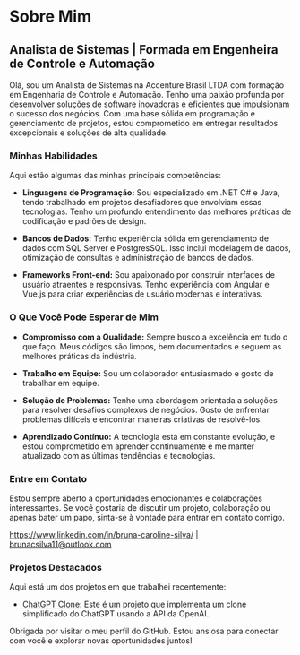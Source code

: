 # Sobre Mim

## Analista de Sistemas | Formada em Engenheira de Controle e Automação

Olá, sou um Analista de Sistemas na Accenture Brasil LTDA com formação em Engenharia de Controle e Automação. Tenho uma paixão profunda por desenvolver soluções de software inovadoras e eficientes que impulsionam o sucesso dos negócios. Com uma base sólida em programação e gerenciamento de projetos, estou comprometido em entregar resultados excepcionais e soluções de alta qualidade.

### Minhas Habilidades

Aqui estão algumas das minhas principais competências:

- **Linguagens de Programação:** Sou especializado em .NET C# e Java, tendo trabalhado em projetos desafiadores que envolviam essas tecnologias. Tenho um profundo entendimento das melhores práticas de codificação e padrões de design.

- **Bancos de Dados:** Tenho experiência sólida em gerenciamento de dados com SQL Server e PostgresSQL. Isso inclui modelagem de dados, otimização de consultas e administração de bancos de dados.

- **Frameworks Front-end:** Sou apaixonado por construir interfaces de usuário atraentes e responsivas. Tenho experiência com Angular e Vue.js para criar experiências de usuário modernas e interativas.

### O Que Você Pode Esperar de Mim

- **Compromisso com a Qualidade:** Sempre busco a excelência em tudo o que faço. Meus códigos são limpos, bem documentados e seguem as melhores práticas da indústria.

- **Trabalho em Equipe:** Sou um colaborador entusiasmado e gosto de trabalhar em equipe.

- **Solução de Problemas:** Tenho uma abordagem orientada a soluções para resolver desafios complexos de negócios. Gosto de enfrentar problemas difíceis e encontrar maneiras criativas de resolvê-los.

- **Aprendizado Contínuo:** A tecnologia está em constante evolução, e estou comprometido em aprender continuamente e me manter atualizado com as últimas tendências e tecnologias.

### Entre em Contato

Estou sempre aberto a oportunidades emocionantes e colaborações interessantes. Se você gostaria de discutir um projeto, colaboração ou apenas bater um papo, sinta-se à vontade para entrar em contato comigo.

https://www.linkedin.com/in/bruna-caroline-silva/ | brunacsilva11@outlook.com

### Projetos Destacados

Aqui está um dos projetos em que trabalhei recentemente:

- [ChatGPT Clone](https://github.com/brunacsilva99/ChatGPT-Clone): Este é um projeto que implementa um clone simplificado do ChatGPT usando a API da OpenAI.

Obrigada por visitar o meu perfil do GitHub. Estou ansiosa para conectar com você e explorar novas oportunidades juntos!

